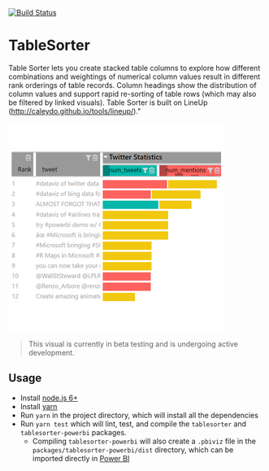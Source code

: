 [![Build Status](https://travis-ci.org/Microsoft/PowerBI-visuals-TableSorter.svg?branch=develop)](https://travis-ci.org/Microsoft/PowerBI-visuals-TableSorter)

# TableSorter
Table Sorter lets you create stacked table columns to explore how different combinations and weightings of numerical column values result in different rank orderings of table records. Column headings show the distribution of column values and support rapid re-sorting of table rows (which may also be filtered by linked visuals). Table Sorter is built on LineUp (http://caleydo.github.io/tools/lineup/)."

 ![TableSorter](/assets/screenshot.png?raw=true)

> This visual is currently in beta testing and is undergoing active development.


## Usage
* Install [node.js 6+](https://nodejs.org)
* Install [yarn](https://yarnpkg.com/lang/en/docs/install)
* Run `yarn` in the project directory, which will install all the dependencies
* Run `yarn test` which will lint, test, and compile the `tablesorter` and `tablesorter-powerbi` packages.
    * Compiling `tablesorter-powerbi` will also create a `.pbiviz` file in the `packages/tablesorter-powerbi/dist` directory, which can be imported directly in [Power BI](https://app.powerbi.com/)
